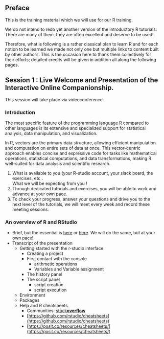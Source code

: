 ## Preface

This is the training material which we will use for our R training.

We do not intend to redo yet another version of the introductory R tutorials: There are many of them, they are often excellent and deserve to be used!

Therefore, what is following is a rather classical plan to learn R and for each notion to be learned we made not only one but multiple links to content built by other authors. This is the occasion here to thank them collectively for their efforts; detailed credits will be given in addition all along the following pages.


## Session 1 : Live Welcome and Presentation of the Interactive Online Companionship.

This session will take place via videoconference.


### Introduction

The most specific feature of the programming language R compared to other languages is its extensive and specialized support for statistical analysis, data manipulation, and visualization.

In R, vectors are the primary data structure, allowing efficient manipulation and computation on entire sets of data at once. This vector-centric approach enables concise and expressive code for tasks like mathematical operations, statistical computations, and data transformations, making R well-suited for data analysis and scientific research.



1. What is available to you (your R-studio account, your slack board, the exercises, etc . \
What we will be expecting from you !
2. Through dedicated tutorials and exercises, you will be able to work and advance at your own pace.
3. To check your progress, answer your questions and drive you to the next level of the tutorials, we will meet every week and record these meeting sessions.


### An overview of R and RStudio



* Brief, but the essential is [here](https://www.youtube.com/watch?v=FIrsOBy5k58&t=3s) or [here](https://youtu.be/yZ0bV2Afkjc). We will do the same, but at your own pace! 
* Transcript of the presentation
    * Getting started with the r-studio interface
        * Creating a project
        * First contact with the console
            * arithmetic operations
            * Variables and Variable assignment
        * The history panel
        * The script panel
            * script creation
            * script execution
    * Environment
    * Packages
    * Help and R cheatsheets 
        * Communities: [stack**overflow**](https://stackoverflow.com/)
        * [https://github.com/rstudio/cheatsheets](https://github.com/rstudio/cheatsheets) 
        * [https://posit.co/resources/cheatsheets/](https://posit.co/resources/cheatsheets/)
